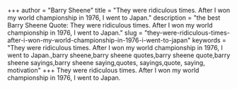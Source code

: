 +++
author = "Barry Sheene"
title = "They were ridiculous times. After I won my world championship in 1976, I went to Japan."
description = "the best Barry Sheene Quote: They were ridiculous times. After I won my world championship in 1976, I went to Japan."
slug = "they-were-ridiculous-times-after-i-won-my-world-championship-in-1976-i-went-to-japan"
keywords = "They were ridiculous times. After I won my world championship in 1976, I went to Japan.,barry sheene,barry sheene quotes,barry sheene quote,barry sheene sayings,barry sheene saying,quotes, sayings,quote, saying, motivation"
+++
They were ridiculous times. After I won my world championship in 1976, I went to Japan.
